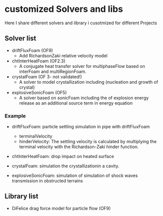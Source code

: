# customized Solvers and libs

Here I share different solvers and library i cusotmized for different Projects


## Solver list
- driftFluxFoam (OF9)
  - Add RichardsonZaki relative velocity model
- chtInterHeatFoam (OF2.3)
  - A conjugate heat transfer solver for multiphaseFlow based on interFoam and multiRegionFoam.
- crystalFoam (OF 3- not validated!)
  - A solver to model crystallization including (nucleation and growth of crystal)
- explosiveSonicFoam (OF5)
  - A solver based on sonicFoam including the of explosion energy release as an additional source term in energy equation
     

### Example
- driftFluxFoam: particle settling simulation in pipe with driftFluxFoam
    - terminalVelocity
    - hinderVelocity: The settling velocity is calculated by multiplying the terminal velocity with the Richardson-Zaki hinder function.
    
- chtInterHeatFoam: drop impact on heated surface
- crystalFoam: simulation the crystallizationin a cavity.
- explosiveSonicFoam: simulation of simulation of shock waves transmission in obstructed terrains


## Library list
- DiFelice drag force model for particle flow (OF9)


